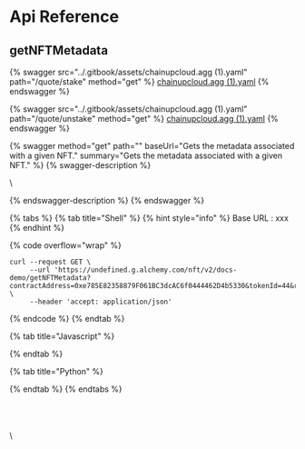 # Api Reference

## getNFTMetadata

{% swagger src="../.gitbook/assets/chainupcloud.agg (1).yaml" path="/quote/stake" method="get" %}
[chainupcloud.agg (1).yaml](<../.gitbook/assets/chainupcloud.agg (1).yaml>)
{% endswagger %}

{% swagger src="../.gitbook/assets/chainupcloud.agg (1).yaml" path="/quote/unstake" method="get" %}
[chainupcloud.agg (1).yaml](<../.gitbook/assets/chainupcloud.agg (1).yaml>)
{% endswagger %}

{% swagger method="get" path="" baseUrl="Gets the metadata associated with a given NFT." summary="Gets the metadata associated with a given NFT." %}
{% swagger-description %}


\

{% endswagger-description %}
{% endswagger %}





{% tabs %}
{% tab title="Shell" %}
{% hint style="info" %}
Base URL : xxx
{% endhint %}

{% code overflow="wrap" %}
```markup
curl --request GET \
     --url 'https://undefined.g.alchemy.com/nft/v2/docs-demo/getNFTMetadata?contractAddress=0xe785E82358879F061BC3dcAC6f0444462D4b5330&tokenId=44&refreshCache=false' \
     --header 'accept: application/json'
```
{% endcode %}
{% endtab %}

{% tab title="Javascript" %}

{% endtab %}

{% tab title="Python" %}

{% endtab %}
{% endtabs %}



\
\
\
\
